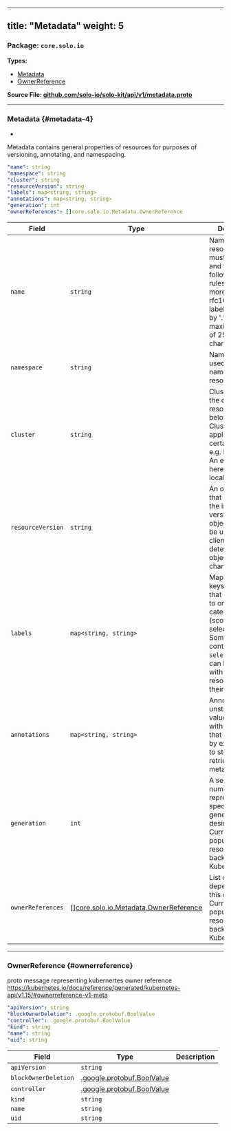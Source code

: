 
---
title: "Metadata"
weight: 5
---

<!-- Code generated by solo-kit. DO NOT EDIT. -->


### Package: `core.solo.io` 
**Types:**


- [Metadata](#metadata-4)
- [OwnerReference](#ownerreference)
  



**Source File: [github.com/solo-io/solo-kit/api/v1/metadata.proto](https://github.com/solo-io/solo-kit/blob/main/api/v1/metadata.proto)**





---
### Metadata {#metadata-4}

 
*
Metadata contains general properties of resources for purposes of versioning, annotating, and namespacing.

```yaml
"name": string
"namespace": string
"cluster": string
"resourceVersion": string
"labels": map<string, string>
"annotations": map<string, string>
"generation": int
"ownerReferences": []core.solo.io.Metadata.OwnerReference

```

| Field | Type | Description |
| ----- | ---- | ----------- | 
| `name` | `string` | Name of the resource. Names must be unique and follow the following syntax rules: One or more lowercase rfc1035/rfc1123 labels separated by '.' with a maximum length of 253 characters. |
| `namespace` | `string` | Namespace is used for the namespacing of resources. |
| `cluster` | `string` | Cluster indicates the cluster this resource belongs to Cluster is only applicable in certain contexts, e.g. Kubernetes An empty string here refers to the local cluster. |
| `resourceVersion` | `string` | An opaque value that represents the internal version of this object that can be used by clients to determine when objects have changed. |
| `labels` | `map<string, string>` | Map of string keys and values that can be used to organize and categorize (scope and select) objects. Some resources contain `selectors` which can be linked with other resources by their labels. |
| `annotations` | `map<string, string>` | Annotations is an unstructured key value map stored with a resource that may be set by external tools to store and retrieve arbitrary metadata. |
| `generation` | `int` | A sequence number representing a specific generation of the desired state. Currently only populated for resources backed by Kubernetes. |
| `ownerReferences` | [[]core.solo.io.Metadata.OwnerReference](../metadata.proto.sk/#ownerreference) | List of objects depended by this object. Currently only populated for resources backed by Kubernetes. |




---
### OwnerReference {#ownerreference}

 
proto message representing kubernertes owner reference
https://kubernetes.io/docs/reference/generated/kubernetes-api/v1.15/#ownerreference-v1-meta

```yaml
"apiVersion": string
"blockOwnerDeletion": .google.protobuf.BoolValue
"controller": .google.protobuf.BoolValue
"kind": string
"name": string
"uid": string

```

| Field | Type | Description |
| ----- | ---- | ----------- | 
| `apiVersion` | `string` |  |
| `blockOwnerDeletion` | [.google.protobuf.BoolValue](https://developers.google.com/protocol-buffers/docs/reference/csharp/class/google/protobuf/well-known-types/bool-value) |  |
| `controller` | [.google.protobuf.BoolValue](https://developers.google.com/protocol-buffers/docs/reference/csharp/class/google/protobuf/well-known-types/bool-value) |  |
| `kind` | `string` |  |
| `name` | `string` |  |
| `uid` | `string` |  |





<!-- Start of HubSpot Embed Code -->
<script type="text/javascript" id="hs-script-loader" async defer src="//js.hs-scripts.com/5130874.js"></script>
<!-- End of HubSpot Embed Code -->
